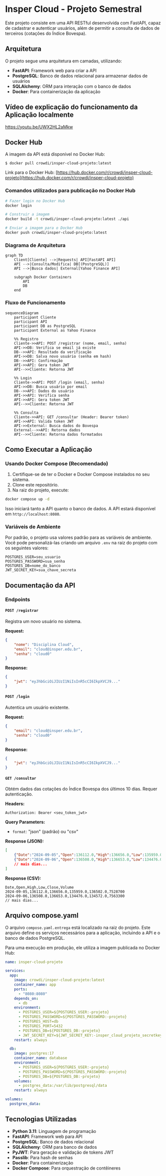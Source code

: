 # Insper Cloud - Projeto Semestral

Este projeto consiste em uma API RESTful desenvolvida com FastAPI, capaz de cadastrar e autenticar usuários, além de permitir a consulta de dados de terceiros (cotações do Índice Bovespa).

## Arquitetura

O projeto segue uma arquitetura em camadas, utilizando:

- **FastAPI**: Framework web para criar a API
- **PostgreSQL**: Banco de dados relacional para armazenar dados de usuários
- **SQLAlchemy**: ORM para interação com o banco de dados
- **Docker**: Para containerização da aplicação

## Vídeo de explicação do funcionamento da Aplicação localmente

https://youtu.be/UWX2HL2aMkw

## Docker Hub

A imagem da API está disponível no Docker Hub:

```
$ docker pull crowdi/insper-cloud-projeto:latest
```

Link para o Docker Hub: [https://hub.docker.com/r/crowdi/insper-cloud-projeto](https://hub.docker.com/r/crowdi/insper-cloud-projeto)

### Comandos utilizados para publicação no Docker Hub

```bash
# Fazer login no Docker Hub
docker login

# Construir a imagem
docker build -t crowdi/insper-cloud-projeto:latest ./api

# Enviar a imagem para o Docker Hub
docker push crowdi/insper-cloud-projeto:latest
```

### Diagrama de Arquitetura

```mermaid
graph TD
    Client[Cliente] -->|Requests| API[FastAPI API]
    API -->|Consulta/Modifica| DB[(PostgreSQL)]
    API -->|Busca dados| External[Yahoo Finance API]
    
    subgraph Docker Containers
        API
        DB
    end
```

### Fluxo de Funcionamento

```mermaid
sequenceDiagram
    participant Cliente
    participant API
    participant DB as PostgreSQL
    participant External as Yahoo Finance

    %% Registro
    Cliente->>API: POST /registrar (nome, email, senha)
    API->>DB: Verifica se email já existe
    DB-->>API: Resultado da verificação
    API->>DB: Salva novo usuário (senha em hash)
    DB-->>API: Confirmação
    API->>API: Gera token JWT
    API-->>Cliente: Retorna JWT

    %% Login
    Cliente->>API: POST /login (email, senha)
    API->>DB: Busca usuário por email
    DB-->>API: Dados do usuário
    API->>API: Verifica senha
    API->>API: Gera token JWT
    API-->>Cliente: Retorna JWT

    %% Consulta
    Cliente->>API: GET /consultar (Header: Bearer token)
    API->>API: Valida token JWT
    API->>External: Busca dados do Bovespa
    External-->>API: Retorna dados
    API-->>Cliente: Retorna dados formatados
```

## Como Executar a Aplicação

### Usando Docker Compose (Recomendado)

1. Certifique-se de ter o Docker e Docker Compose instalados no seu sistema.
2. Clone este repositório.
3. Na raiz do projeto, execute:

```bash
docker compose up -d
```

Isso iniciará tanto a API quanto o banco de dados. A API estará disponível em `http://localhost:8080`.

### Variáveis de Ambiente

Por padrão, o projeto usa valores padrão para as variáveis de ambiente. Você pode personalizá-las criando um arquivo `.env` na raiz do projeto com os seguintes valores:

```
POSTGRES_USER=seu_usuario
POSTGRES_PASSWORD=sua_senha
POSTGRES_DB=nome_do_banco
JWT_SECRET_KEY=sua_chave_secreta
```

## Documentação da API

### Endpoints

#### `POST /registrar`

Registra um novo usuário no sistema.

**Request:**
```json
{
    "nome": "Disciplina Cloud",
    "email": "cloud@insper.edu.br",
    "senha": "cloud0"
}
```

**Response:**
```json
{
    "jwt": "eyJhbGciOiJIUzI1NiIsInR5cCI6IkpXVCJ9..."
}
```

#### `POST /login`

Autentica um usuário existente.

**Request:**
```json
{
    "email": "cloud@insper.edu.br",
    "senha": "cloud0"
}
```

**Response:**
```json
{
    "jwt": "eyJhbGciOiJIUzI1NiIsInR5cCI6IkpXVCJ9..."
}
```

#### `GET /consultar`

Obtém dados das cotações do Índice Bovespa dos últimos 10 dias. Requer autenticação.

**Headers:**
```
Authorization: Bearer <seu_token_jwt>
```

**Query Parameters:**
- `format`: "json" (padrão) ou "csv"

**Response (JSON):**
```json
[
    {"Date":"2024-09-05","Open":136112.0,"High":136656.0,"Low":135959.0,"Close":136502.0,"Volume":7528700},
    {"Date":"2024-09-06","Open":136508.0,"High":136653.0,"Low":134476.0,"Close":134572.0,"Volume":7563300},
    // mais dias...
]
```

**Response (CSV):**
```
Date,Open,High,Low,Close,Volume
2024-09-05,136112.0,136656.0,135959.0,136502.0,7528700
2024-09-06,136508.0,136653.0,134476.0,134572.0,7563300
// mais dias...
```

## Arquivo compose.yaml

O arquivo `compose.yaml.entrega` está localizado na raiz do projeto. Este arquivo define os serviços necessários para a aplicação, incluindo a API e o banco de dados PostgreSQL.

Para uma execução em produção, ele utiliza a imagem publicada no Docker Hub:

```yaml
name: insper-cloud-projeto

services:
  app:
    image: crowdi/insper-cloud-projeto:latest
    container_name: app
    ports:
      - "8080:8080"
    depends_on:
      - db
    environment:
      - POSTGRES_USER=${POSTGRES_USER:-projeto}
      - POSTGRES_PASSWORD=${POSTGRES_PASSWORD:-projeto}
      - POSTGRES_HOST=db
      - POSTGRES_PORT=5432
      - POSTGRES_DB=${POSTGRES_DB:-projeto}
      - JWT_SECRET_KEY=${JWT_SECRET_KEY:-insper_cloud_projeto_secretkey}
    restart: always

  db:
    image: postgres:17
    container_name: database
    environment:
      - POSTGRES_USER=${POSTGRES_USER:-projeto}
      - POSTGRES_PASSWORD=${POSTGRES_PASSWORD:-projeto}
      - POSTGRES_DB=${POSTGRES_DB:-projeto}
    volumes:
      - postgres_data:/var/lib/postgresql/data
    restart: always

volumes:
  postgres_data:
```

## Tecnologias Utilizadas

- **Python 3.11**: Linguagem de programação
- **FastAPI**: Framework web para API
- **PostgreSQL**: Banco de dados relacional
- **SQLAlchemy**: ORM para banco de dados
- **PyJWT**: Para geração e validação de tokens JWT
- **Passlib**: Para hash de senhas
- **Docker**: Para containerização
- **Docker Compose**: Para orquestração de contêineres 
